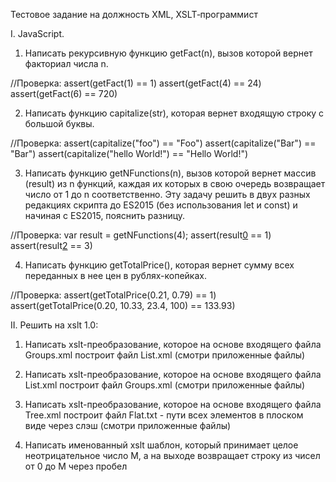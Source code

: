 Тестовое задание на должность XML, XSLT‑программист

I. JavaScript.

1. Написать рекурсивную функцию getFact(n), вызов которой вернет факториал числа n.

//Проверка:
assert(getFact(1) == 1)
assert(getFact(4) == 24)
assert(getFact(6) == 720)


2. Написать функцию capitalize(str), которая вернет входящую строку с большой буквы.

//Проверка:
assert(capitalize("foo") == "Foo")
assert(capitalize("Bar") == "Bar")
assert(capitalize("hello World!") == "Hello World!")


3. Написать функцию getNFunctions(n), вызов которой вернет массив (result) из n функций, каждая их которых в свою очередь возвращает число от 1 до n соответственно. Эту задачу решить в двух разных редакциях скрипта до ES2015 (без использования let и const) и начиная с ES2015, пояснить разницу.

//Проверка:
var result = getNFunctions(4);
assert(result[0]() == 1)
assert(result[2]() == 3)


4. Написать функцию getTotalPrice(), которая вернет сумму всех переданных в нее цен в рублях-копейках.

//Проверка:
assert(getTotalPrice(0.21, 0.79) == 1)
assert(getTotalPrice(0.20, 10.33, 23.4, 100) == 133.93)




II. Решить на xslt 1.0:

1. Написать xslt-преобразование, которое на основе входящего файла Groups.xml построит файл List.xml (смотри приложенные файлы)

2. Написать xslt-преобразование, которое на основе входящего файла List.xml построит файл Groups.xml (смотри приложенные файлы)

3. Написать xslt-преобразование, которое на основе входящего файла Tree.xml построит файл Flat.txt - пути всех элементов в плоском виде через слэш (смотри приложенные файлы)

4. Написать именованный xslt шаблон, который принимает целое неотрицательное число M, а на выходе возвращает строку из чисел от 0 до M через пробел

